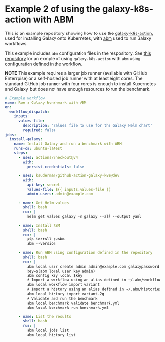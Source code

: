 # Example 2 of using the galaxy-k8s-action with ABM 

This is an example repository showing how to use the [galaxy-k8s-action](https://github.com/ksuderman/galaxy-k8s-action), used for installing Galaxy onto Kubernetes, with [abm](https://github.com/galaxyproject/gxabm) used to run Galaxy workflows.

This example includes `abm` configuration files in the respository.  See [this repository](https://github.com/ksuderman/galaxy-k8s-action-example-1) for an exmple of using `galaxy-k8s-action` with `abm` using configuration defined in the workflow.

**NOTE** This example requires a larger job runner (available with GitHub Enterrpise) or a self-hosted job runner with at least eight cores.  The standard GitHub job runner with four cores is enough to install Kubernetes and Galaxy, but does not have enough resources to run the benchmark. 

```yaml
# Example workflow
name: Run a Galaxy benchmark with ABM
on:
  workflow_dispatch:
    inputs:
      values-file:
        description: 'Values file to use for the Galaxy Helm chart'
        required: false
jobs:
  install-galaxy:
    name: Install Galaxy and run a benchmark with ABM
    runs-on: ubuntu-latest
    steps:
      - uses: actions/checkout@v4
        with:
          persist-credentials: false

      - uses: ksuderman/github-action-galaxy-k8s@dev
        with:
          api-key: secret
          values-file: ${{ inputs.values-file }}
          admin-users: admin@example.com

      - name: Get Helm values
        shell: bash
        run: |
          helm get values galaxy -n galaxy --all --output yaml

      - name: Install ABM
        shell: bash
        run: |
          pip install gxabm
          abm --version

      - name: Run ABM using configuration defined in the repository
        shell: bash
        run: |
          abm local user create admin admin@example.com galaxypassword
          key=$(abm local user key admin)
          abm config key local $key
          # Import a workflow using an alias defined in ~/.abm/workflows.yml 
          abm local workflow import variant
          # Import a history using an alias defined in ~/.abm/histories.yml 
          abm local history import variant-2g
          # Validate and run the benchmark
          abm local benchmark validate benchmark.yml          
          abm local benchmark run benchmark.yml 

      - name: List the results
        shell: bash
        run: |
          abm local jobs list
          abm local history list

```